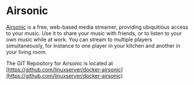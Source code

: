 # Airsonic

[Airsonic](https://github.com/airsonic/airsonic) is a free, web-based media streamer, providing ubiquitious access to your music. Use it to share your music with friends, or to listen to your own music while at work. You can stream to multiple players simultaneously, for instance to one player in your kitchen and another in your living room.

The GIT Repository for Airsonic is located at [https://github.com/linuxserver/docker-airsonic](https://github.com/linuxserver/docker-airsonic)
